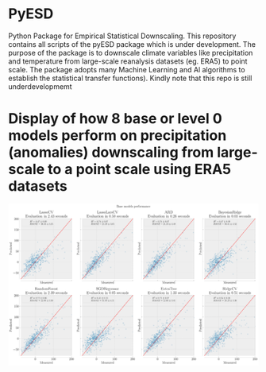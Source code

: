 # PyESD
Python Package for Empirical Statistical Downscaling. This repository contains all scripts of the pyESD package which is under development. The purpose of the 
package is to downscale climate variables like precipitation and temperature from large-scale reanalysis datasets (eg. ERA5) to point scale. The package adopts 
many Machine Learning and Al algorithms to establish the statistical transfer functions). 
Kindly note that this repo is still underdevelopmemt

# Display of how 8 base or level 0 models perform on precipitation (anomalies) downscaling from large-scale to a point scale using ERA5 datasets
![alt text](https://github.com/Dan-Boat/PyESD/blob/main/img/models.svg?raw=True)
